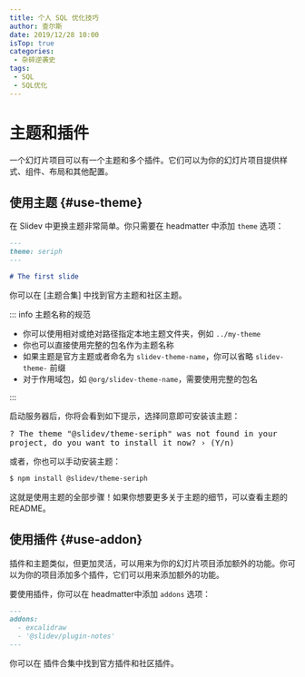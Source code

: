 ```yaml
---
title: 个人 SQL 优化技巧
author: 查尔斯
date: 2019/12/28 10:00
isTop: true
categories:
 - 杂碎逆袭史
tags:
 - SQL
 - SQL优化
---
```

# 主题和插件

一个幻灯片项目可以有一个主题和多个插件。它们可以为你的幻灯片项目提供样式、组件、布局和其他配置。

## 使用主题 {#use-theme}

在 Slidev 中更换主题非常简单。你只需要在 headmatter 中添加 `theme` 选项：

```md
---
theme: seriph
---

# The first slide
```

你可以在 [主题合集] 中找到官方主题和社区主题。

::: info 主题名称的规范

- 你可以使用相对或绝对路径指定本地主题文件夹，例如 `../my-theme`
- 你也可以直接使用完整的包名作为主题名称
- 如果主题是官方主题或者命名为 `slidev-theme-name`，你可以省略 `slidev-theme-` 前缀
- 对于作用域包，如 `@org/slidev-theme-name`，需要使用完整的包名

:::

启动服务器后，你将会看到如下提示，选择同意即可安装该主题：

<div class="language-md text-xs pl-6">
<pre style="overflow: hidden; text-wrap: pretty;">
<span class="token keyword">?</span> The theme <span class="token string">"@slidev/theme-seriph"</span> was not found in your project, do you want to install it now? › (Y/n)
</pre>
</div>

或者，你也可以手动安装主题：

```bash
$ npm install @slidev/theme-seriph
```

这就是使用主题的全部步骤！如果你想要更多关于主题的细节，可以查看主题的 README。

<SeeAlso :links="[
  'features/eject-theme',
]" />

## 使用插件 {#use-addon}

插件和主题类似，但更加灵活，可以用来为你的幻灯片项目添加额外的功能。你可以为你的项目添加多个插件，它们可以用来添加额外的功能。

要使用插件，你可以在 headmatter中添加 `addons` 选项：

```md
---
addons:
  - excalidraw
  - '@slidev/plugin-notes'
---
```

你可以在 插件合集中找到官方插件和社区插件。

